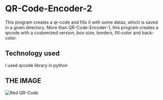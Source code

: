 # QR-Code-Encoder-2
This program creates a qr-code and fills it with some datas, which is saved in a given directory. More than QR-Code-Encoder-1, this program creates a qrcode with a customized version, box-size, borders, fill-color and back-color.

## Technology used
I used qrcode library in python
                
## THE IMAGE
![Red QR-Code](https://user-images.githubusercontent.com/88127727/139578923-3f2e832c-c382-429c-a100-cb93c548c03a.png)
                
